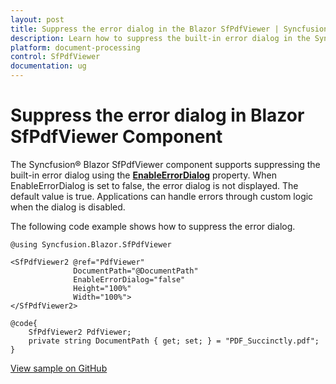 ```yaml
---
layout: post
title: Suppress the error dialog in the Blazor SfPdfViewer | Syncfusion
description: Learn how to suppress the built-in error dialog in the Syncfusion Blazor SfPdfViewer component using the EnableErrorDialog property.
platform: document-processing
control: SfPdfViewer
documentation: ug
---
```


# Suppress the error dialog in Blazor SfPdfViewer Component

The Syncfusion&reg; Blazor SfPdfViewer component supports suppressing the built-in error dialog using the [**EnableErrorDialog**](https://help.syncfusion.com/cr/blazor/Syncfusion.Blazor.SfPdfViewer.PdfViewerBase.html#Syncfusion_Blazor_SfPdfViewer_PdfViewerBase_EnableErrorDialog) property. When EnableErrorDialog is set to false, the error dialog is not displayed. The default value is true. Applications can handle errors through custom logic when the dialog is disabled.

The following code example shows how to suppress the error dialog.

```cshtml
@using Syncfusion.Blazor.SfPdfViewer

<SfPdfViewer2 @ref="PdfViewer"
              DocumentPath="@DocumentPath"
              EnableErrorDialog="false"
              Height="100%"
              Width="100%">
</SfPdfViewer2>

@code{
    SfPdfViewer2 PdfViewer;
    private string DocumentPath { get; set; } = "PDF_Succinctly.pdf";
}
```
 
[View sample on GitHub](https://github.com/SyncfusionExamples/blazor-pdf-viewer-examples/tree/master/Common/Supress%20the%20Error%20Dialog)